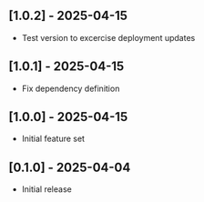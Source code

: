 ## [1.0.2] - 2025-04-15

- Test version to excercise deployment updates

## [1.0.1] - 2025-04-15

- Fix dependency definition

## [1.0.0] - 2025-04-15

- Initial feature set

## [0.1.0] - 2025-04-04

- Initial release
